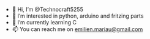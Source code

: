 - 👋 Hi, I’m @Technocraft5255
- 👀 I’m interested in python, arduino and fritzing parts
- 🌱 I’m currently learning C
- 📫 You can reach me on emilien.mariau@gmail.com

<!---
Technocraft5255/Technocraft5255 is a ✨ special ✨ repository because its `README.md` (this file) appears on your GitHub profile.
You can click the Preview link to take a look at your changes.
--->
